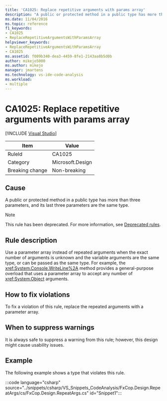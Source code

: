 ```yaml
---
title: 'CA1025: Replace repetitive arguments with params array'
description: "A public or protected method in a public type has more than three parameters, and its last three parameters are the same type."
ms.date: 11/04/2016
ms.topic: reference
f1_keywords:
- CA1025
- ReplaceRepetitiveArgumentsWithParamsArray
helpviewer_keywords:
- ReplaceRepetitiveArgumentsWithParamsArray
- CA1025
ms.assetid: f009b340-dea3-4459-8fe1-2143aa8b5d0b
author: mikejo5000
ms.author: mikejo
manager: jmartens
ms.technology: vs-ide-code-analysis
ms.workload:
- multiple
---
```

# CA1025: Replace repetitive arguments with params array

 [!INCLUDE [Visual Studio](~/includes/applies-to-version/vs-not-mac.md)]

|Item|Value|
|-|-|
|RuleId|CA1025|
|Category|Microsoft.Design|
|Breaking change|Non-breaking|

## Cause
A public or protected method in a public type has more than three parameters, and its last three parameters are the same type.

> [!NOTE]
> This rule has been deprecated. For more information, see [Deprecated rules](fxcop-unported-deprecated-rules.md).

## Rule description
Use a parameter array instead of repeated arguments when the exact number of arguments is unknown and the variable arguments are the same type, or can be passed as the same type. For example, the <xref:System.Console.WriteLine%2A> method provides a general-purpose overload that uses a parameter array to accept any number of <xref:System.Object> arguments.

## How to fix violations
To fix a violation of this rule, replace the repeated arguments with a parameter array.

## When to suppress warnings
It is always safe to suppress a warning from this rule; however, this design might cause usability issues.

## Example
The following example shows a type that violates this rule.

:::code language="csharp" source="../snippets/csharp/VS_Snippets_CodeAnalysis/FxCop.Design.RepeatArgs/cs/FxCop.Design.RepeatArgs.cs" id="Snippet1":::
